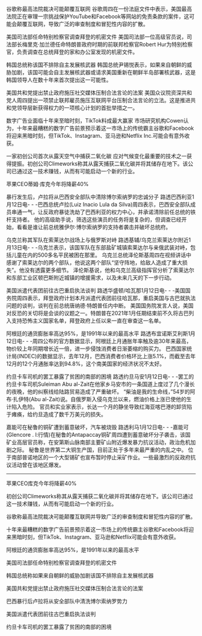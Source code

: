 

谷歌称最高法院裁决可能颠覆互联网
谷歌周四在一份法庭文件中表示，美国最高法院正在审理一宗挑战保护YouTube和Facebook等网站的免责条款的案件，这可能会颠覆互联网，导致广泛的审查制度和冒犯性内容的扩散。


美国司法部任命特别检察官调查拜登的机密文件
美国司法部一位高级官员说，司法部长梅里克·加兰德任命特朗普政府时期的前联邦检察官Robert Hur为特别检察官，负责调查在总统拜登的家和办公室发现的机密文件。

韩国总统称该国不排除自主发展核武器
韩国总统尹锡悦表示，如果来自朝鲜的威胁加剧，该国可能会自主发展核武器或请求美国重新在朝鲜半岛部署核武器，这是韩国领导人在数十年来首次提出这一可能性。

美国共和党提出禁止政府施压社交媒体压制合法言论的法案
美国众议院资深共和党人周四提出一项禁止联邦雇员施压互联网平台压制合法言论的立法。这是推进共和党领导层新获得权力的一项核心计划的首批举措之一。


数字广告业面临十年来至暗时刻，TikTok料成最大赢家
市场研究机构Cowen认为，十年来最糟糕的数字广告前景预示着这一市场上的传统霸主谷歌和Facebook将迎来黑暗时刻，但TikTok、Instagram、亚马逊和Netflix Inc.可能会有意外收获。


一家初创公司首次从露天空气中捕获二氧化碳
应对气候变化最重要的技术之一获得提振。初创公司Climeworks称其从露天捕获二氧化碳并将其储存在地下。该公司已通过这一技术赚钱，从而有可能启动一个新的行业。


苹果CEO蒂姆·库克今年将降薪40%



暴行发生后，卢拉将从巴西安全部队中清除博尔索纳罗的忠诚分子
路透巴西利亚1月12日电- - -巴西总统卢拉(Luiz Inacio Lula da Silva)周四表示，巴西安全部队成员串通一气，让反政府暴徒洗劫了巴西利亚的权力中心，并承诺清除前任总统的铁杆支持者。
他的高级助手说，筛选这些演员的任务将是复杂的，但调查已经开始，看看是谁让前总统雅伊尔·博尔索纳罗的支持者袭击并破坏总统府。



乌克兰称其军队在索莱达尔战场上与俄罗斯对峙
路透基辅/乌克兰索莱达尔附近1月13日电- - -乌克兰表示，该国军队在东部盐矿城镇索莱达尔与亲俄武装对峙，包括儿童在内的500多名平民被困在那里。
乌克兰总统泽伦斯基周四在视频讲话中感谢了索莱达尔的两个部队，他说这两个部队“坚守阵地，给敌人造成了重大损失”。他没有透露更多细节。
泽伦斯基说，他和乌克兰高级指挥官分析了索莱达尔和东部工业区顿巴斯附近城镇的增援需求，以及未来几天的下一步行动。


美国派遣代表团前往古巴重启执法谈判
路透华盛顿/哈瓦那1月12日电- - -美国国务院周四表示，拜登政府计划本月派遣代表团前往哈瓦那，重启美国与古巴就执法问题的谈判，谈判在前总统唐纳德·特朗普任内中断。
美国国务院发言人说，美国对反恐的关切将是会谈的议题之一。特朗普在2021年1月任期结束前不久将古巴列入支持恐怖主义国家名单，拜登政府上任以来一直在审查这一名单。


阿根廷的通货膨胀率高达95%，是1991年以来的最高水平
路透布宜诺斯艾利斯1月12日电- - -周四公布的官方数据显示，阿根廷上月通胀年率触及逾30年来最高，物价较上年同期增长近一倍，进一步侵蚀消费者日渐萎缩的购买力。
巴西国家统计局(INDEC)的数据显示，去年12月，巴西消费者价格环比上涨5.1%，而截至去年12月的12个月通胀率达到94.8%，这个南美国家的经济状况不太好。


约旦卡车司机的罢工暴露了贫困的南部的困境
路透约旦马安1月12日电- - -罢工的约旦卡车司机Suleiman Abu al-Zait在他家乡马安市的一条国道上度过了几个漫长的夜晚，他的纠察线给陆路贸易造成了严重破坏。
“柴油是我的生命线，”54岁的阿布·扎伊特(Abu al-Zait)说。自俄罗斯入侵乌克兰以来，燃油价格上涨已使他的生计陷入危险。
官员和实业家表示，长达一个月的静坐导致红海亚喀巴港的卸货陷于瘫痪，给约旦造成了数千万美元的损失。



嘉能可在秘鲁的铜矿遭到蓄意破坏，汽车被烧毁
路透利马1月12日电- - -嘉能可(Glencore . l:行情)在秘鲁的Antapaccay铜矿周四遭到蓄意破坏分子袭击，该国矿业高层官员称，在安第斯山脉南部主要矿山附近爆发暴力抗议活动，政治危机加剧之际。
秘鲁是世界第二大铜生产国，目前正处于多年来最严重的内乱之中。
位于南部普诺地区的一个大型锡矿也宣布暂时停止采矿作业。一些最激烈的反政府抗议活动曾在该地区爆发。


----

苹果CEO库克今年将降薪40%

初创公司Climeworks称其从露天捕获二氧化碳并将其储存在地下。该公司已通过这一技术赚钱，从而有可能启动一个新的行业。

谷歌称最高法院裁决可能颠覆互联网并导致广泛的审查制度和冒犯性内容的扩散。

十年来最糟糕的数字广告前景预示着这一市场上的传统霸主谷歌和Facebook将迎来黑暗时刻，但TikTok、Instagram、亚马逊和Netflix可能会有意外收获。

阿根廷的通货膨胀率高达95%，是1991年以来的最高水平

美国司法部任命特别检察官调查拜登的机密文件

韩国总统称如果来自朝鲜的威胁加剧该国不排除自主发展核武器

美国共和党提出禁止政府施压社交媒体压制合法言论的法案

巴西暴行后卢拉将从安全部队中清洗博尔索纳罗势力

美国派遣代表团前往古巴重启执法谈判

约旦卡车司机的罢工暴露了贫困的南部的困境

